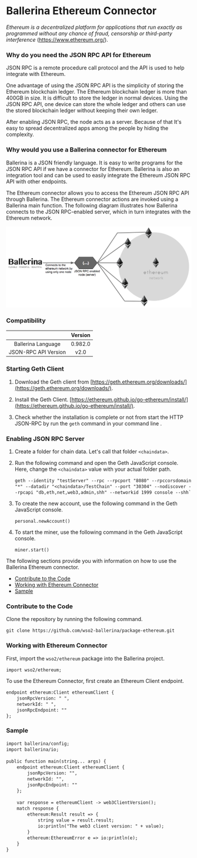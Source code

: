 # Ballerina Ethereum Connector

*Ethereum is a decentralized platform for applications that run exactly as programmed without any chance of fraud, censorship or third-party interference* (https://www.ethereum.org/).

### Why do you need the JSON RPC API for Ethereum

JSON RPC is a remote procedure call protocol and the API is used to help integrate with Ethereum.

One advantage of using the JSON RPC API is the simplicity of storing the Ethereum blockchain ledger. The Ethereum blockchain ledger is more than 400GB in size. It is difficult to store the ledger in normal devices. Using the JSON RPC API, one device can store the whole ledger and others can use the stored blockchain ledger without keeping their own ledger.

After enabling JSON RPC, the node acts as a server. Because of that It's easy to spread decentralized apps among the people by hiding the complexity.

### Why would you use a Ballerina connector for Ethereum

Ballerina is a JSON friendly language. It is easy to write programs for the JSON RPC API if we have a connector for Ethereum. Ballerina is also an integration tool and can be used to easily integrate the Ethereum JSON RPC API with other endpoints.

The Ethereum connector allows you to access the Ethereum JSON RPC API through Ballerina. The Ethereum connector actions are invoked using a Ballerina main function. The following diagram illustrates how Ballerina connects to the JSON RPC-enabled server, which in turn integrates with the Ethereum network.

![Ballerina -Ethereum Connector Overview](BallerinaEthereumJSONRPC.png)

### Compatibility

|                                 |       Version                  |
|  :---------------------------:  |  :---------------------------: |
|  Ballerina Language             |   0.982.0                      |
|  JSON-RPC API Version           |   v2.0                        |

### Starting Geth Client

1. Download the Geth client from [https://geth.ethereum.org/downloads/](https://geth.ethereum.org/downloads/).

2. Install the Geth Client. [https://ethereum.github.io/go-ethereum/install/](https://ethereum.github.io/go-ethereum/install/).

3. Check whether the installation is complete or not from start the HTTP JSON-RPC by run the `geth` command in your command line .

### Enabling JSON RPC Server

1. Create a folder for chain data. Let's call that folder `<chaindata>`.

2. Run the following command and open the Geth JavaScript console. Here, change the `<chaindata>` value with your actual folder path.
    ````
    geth --identity "testServer" --rpc --rpcport "8080" --rpccorsdomain "*" --datadir "<chaindata>/TestChain" --port "30304" --nodiscover --rpcapi "db,eth,net,web3,admin,shh" --networkid 1999 console --shh`
    ````
3. To create the new account, use the following command in the Geth JavaScript console.
    ```
    personal.newAccount()
    ```

4. To start the miner, use the following command in the Geth JavaScript console.
    ```
    miner.start()
    ```
    
The following sections provide you with information on how to use the Ballerina Ethereum connector.

- [Contribute to the Code](#Contribute-to-the-Code)
- [Working with Ethereum Connector](#working-with-ethereum-connector)
- [Sample](#sample)

### Contribute to the Code

Clone the repository by running the following command. 

```shell
git clone https://github.com/wso2-ballerina/package-ethereum.git
```
   
### Working with Ethereum Connector 

First, import the `wso2/ethereum` package into the Ballerina project.

```ballerina
import wso2/ethereum;
```

To use the Ethereum Connector, first create an Ethereum Client endpoint.

```ballerina
endpoint ethereum:Client ethereumClient {
    jsonRpcVersion: " ",
    networkId: " ",
    jsonRpcEndpoint: ""
};
```

### Sample

```ballerina
import ballerina/config;
import ballerina/io;

public function main(string... args) {
    endpoint ethereum:Client ethereumClient {
        jsonRpcVersion: "",
        networkId: "",
        jsonRpcEndpoint: ""
    };

    var response = ethereumClient -> web3ClientVersion();
    match response {
        ethereum:Result result => {
            string value = result.result;
            io:println("The web3 client version: " + value);
        }
        ethereum:EthereumError e => io:println(e);
    }
}
```